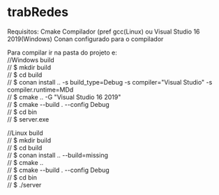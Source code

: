 # trabRedes

Requisitos:
Cmake
Compilador (pref gcc(Linux) ou Visual Studio 16 2019(Windows)
Conan configurado para o compilador

Para compilar ir na pasta do projeto e:  
//Windows build  
// $ mkdir build  
// $ cd build  
// $ conan install .. -s build_type=Debug -s compiler="Visual Studio" -s compiler.runtime=MDd  
// $ cmake .. -G "Visual Studio 16 2019"  
// $ cmake --build . --config Debug  
// $ cd bin  
// $ server.exe  
  
//Linux build  
// $ mkdir build  
// $ cd build  
// $ conan install .. --build=missing  
// $ cmake ..  
// $ cmake --build . --config Debug  
// $ cd bin  
// $ ./server  
